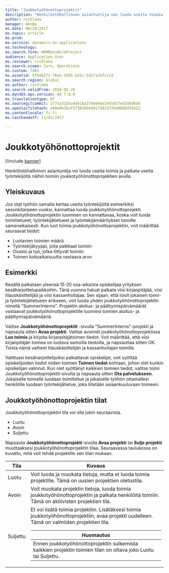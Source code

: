 ```yaml
---
title: "Joukkotyöhönottoprojektit"
description: "Henkilöstöhallinnon asiantuntija voi luoda useita toimia ja palkata useita työntekijöitä näihin toimiin joukkotyöhönottoprojektien avulla."
author: rschloma
manager: AnnBe
ms.date: 06/20/2017
ms.topic: article
ms.prod: 
ms.service: dynamics-ax-applications
ms.technology: 
ms.search.form: HRMMassHireProject
audience: Application User
ms.reviewer: rschloma
ms.search.scope: Core, Operations
ms.custom: 7481
ms.assetid: 5f5eb271-76eb-4305-bd1c-5d171dafccc9
ms.search.region: Global
ms.author: rschloma
ms.search.validFrom: 2016-02-28
ms.dyn365.ops.version: AX 7.0.0
ms.translationtype: HT
ms.sourcegitcommit: 2771a31b5a4d418a27de0ebe1945d1fed2d8d6d6
ms.openlocfilehash: e98e6b3baf57302804d9171833f2b48b60355b22
ms.contentlocale: fi-fi
ms.lasthandoff: 11/03/2017

---
```


# <a name="mass-hire-projects"></a>Joukkotyöhönottoprojektit

[!include [banner](../includes/banner.md)]

Henkilöstöhallinnon asiantuntija voi luoda useita toimia ja palkata useita työntekijöitä näihin toimiin joukkotyöhönottoprojektien avulla.

<a name="overview"></a>Yleiskuvaus
--------

Jos otat työhön samalla kertaa useita työntekijöitä esimerkiksi sesonkitarpeen vuoksi, kannattaa luoda joukkotyöhönottoprojekti. Joukkotyöhönottoprojektin luominen on kannattavaa, koska voit luoda toimitietueet, työntekijätietueet ja työntekijämääritykset toimille samanaikaisesti. Kun luot toimia joukkotyöhönottoprojektiin, voit määrittää seuraavat tiedot:
-   Luotavien toimien määrä
-   Työntekijätyyppi, joita palkkaat toimiin
-   Osasto ja työ, jotka liittyvät toimiin
-   Toimen kokoaikaisuutta vastaava arvo

## <a name="example"></a>Esimerkki
Kesällä palkataan yleensä 15-20 osa-aikaista opiskelijaa yrityksen kesäharjoittelupaikkoihin. Tänä vuonna haluat palkata viisi kirjanpitäjää, viisi tilauskäsittelijää ja viisi kassanhoitajaa. Sen sijaan, että loisit jokaisen toimi- ja työntekijätietueen erikseen, voit luoda yhden joukkotyöhönottoprojektin nimellä "SummerInterns". Projektin aloitus- ja päättymispäivämäärät vastaavat joukkotyöhönottoprojektille luomiesi toimien aloitus- ja päättymispäivämääriä. 

Valitse **Joukkotyöhönottoprojektit** -sivulla "SummerInterns"-projekti ja napsauta sitten **Avaa projekti**. Valitse avoimet joukkotyöhönottoprojektissa **Luo toimia** ja kirjoita kirjanpitäjätoimen tiedot. Voit määrittää, että viisi kirjanpitäjän toimea on luotava samoilla tiedoilla, ja napsauttaa sitten OK. Toista nämä vaiheet tilauskäsittelijän ja kassanhoitajan toimille. 

Valittuasi kesäharjoittelijoiksi palkattavat opiskelijat, voit syöttää opiskelijoiden tiedot niiden toimien **Toimen tiedot** kohtaan, johon olet kunkin opiskelijan valinnut. Kun olet syöttänyt kaikkien toimien tiedot, valitse toimi Joukkotyöhönottoprojektit-sivulta ja napsauta sitten **Ota palvelukseen**. Jokaiselle toimelle luodaan toimitietue ja jokaiselle työhön ottamallesi henkilölle luodaan työntekijätietue, joka liitetään asiaankuuluvaan toimeen.

## <a name="mass-hire-project-statuses"></a>Joukkotyöhönottoprojektin tilat
Joukkotyöhönottoprojektin tila voi olla jokin seuraavista.
-   Luotu
-   Avoin
-   Suljettu

Napsauta **Joukkotyöhönottoprojekti**-sivulla **Avaa projekti** tai **Sulje projekti** muuttaaksesi joukkotyöhönottoprojektin tilaa. Seuraavassa taulukossa on kuvattu, mitä voit tehdä projektille sen tilan mukaan.

<table>
<thead>
<tr class="header">
<th>Tila</th>
<th>Kuvaus</th>
</tr>
</thead>
<tbody>
<tr class="odd">
<td>Luotu</td>
<td>Voit luoda ja muokata tietoja, mutta et luoda toimia projektille. Tämä on uusien projektien oletustila.</td>
</tr>
<tr class="even">
<td>Avoin</td>
<td>Voit muokata projektin tietoja, luoda toimia joukkotyöhönottoprojektin ja palkata henkilöitä toimiin. Tämä on aktiivisten projektien tila.</td>
</tr>
<tr class="odd">
<td>Suljettu</td>
<td>Et voi lisätä toimia projektiin. Lisätäksesi toimia joukkotyöhönottoprojektiin, avaa projekti uudelleen. Tämä on valmiiden projektien tila.
<div class="alert">
<table>
<thead>
<tr class="header">
<th><strong>Huomautus </strong></th>
</tr>
</thead>
<tbody>
<tr class="odd">
<td>Ennen joukkotyöhönottoprojektin sulkemista kaikkien projektin toimien tilan on oltava joko Luotu tai Suljettu.</td>
</tr>
</tbody>
</table>
</div></td>
</tr>
</tbody>
</table>








